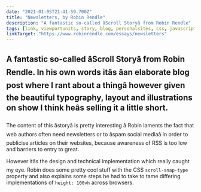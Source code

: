 ```yaml
---
date: "2021-01-05T21:41:59.700Z"
title: "Newsletters, by Robin Rendle"
description: "A fantastic so-called âScroll Storyâ from Robin Rendle"
tags: [link, viewportunits, story, blog, personalsites, css, javascript, height]
linkTarget: "https://www.robinrendle.com/essays/newsletters"
---
```

A fantastic so-called âScroll Storyâ from Robin Rendle. In his own words itâs âan elaborate blog post where I rant about a thingâ however given the beautiful typography, layout and illustrations on show I think heâs selling it a little short.
---

The content of this âstoryâ is pretty interesting â Robin laments the fact that web authors often need newsletters or to âspam social mediaâ in order to publicise articles on their websites, because awareness of RSS is too low and barriers to entry to great.

However itâs the design and technical implementation which really caught my eye. Robin does some pretty cool stuff with the CSS `scroll-snap-type` property and also explains some steps he had to take to tame differing implementations  of `height: 100vh` across browsers.